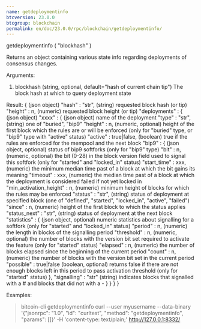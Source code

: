 ```yaml
---
name: getdeploymentinfo
btcversion: 23.0.0
btcgroup: blockchain
permalink: en/doc/23.0.0/rpc/blockchain/getdeploymentinfo/
---
```


getdeploymentinfo ( "blockhash" )

Returns an object containing various state info regarding deployments of consensus changes.

Arguments:
1. blockhash    (string, optional, default="hash of current chain tip") The block hash at which to query deployment state

Result:
{                                       (json object)
  "hash" : "str",                       (string) requested block hash (or tip)
  "height" : n,                         (numeric) requested block height (or tip)
  "deployments" : {                     (json object)
    "xxxx" : {                          (json object) name of the deployment
      "type" : "str",                   (string) one of "buried", "bip9"
      "height" : n,                     (numeric, optional) height of the first block which the rules are or will be enforced (only for "buried" type, or "bip9" type with "active" status)
      "active" : true|false,            (boolean) true if the rules are enforced for the mempool and the next block
      "bip9" : {                        (json object, optional) status of bip9 softforks (only for "bip9" type)
        "bit" : n,                      (numeric, optional) the bit (0-28) in the block version field used to signal this softfork (only for "started" and "locked_in" status)
        "start_time" : xxx,             (numeric) the minimum median time past of a block at which the bit gains its meaning
        "timeout" : xxx,                (numeric) the median time past of a block at which the deployment is considered failed if not yet locked in
        "min_activation_height" : n,    (numeric) minimum height of blocks for which the rules may be enforced
        "status" : "str",               (string) status of deployment at specified block (one of "defined", "started", "locked_in", "active", "failed")
        "since" : n,                    (numeric) height of the first block to which the status applies
        "status_next" : "str",          (string) status of deployment at the next block
        "statistics" : {                (json object, optional) numeric statistics about signalling for a softfork (only for "started" and "locked_in" status)
          "period" : n,                 (numeric) the length in blocks of the signalling period
          "threshold" : n,              (numeric, optional) the number of blocks with the version bit set required to activate the feature (only for "started" status)
          "elapsed" : n,                (numeric) the number of blocks elapsed since the beginning of the current period
          "count" : n,                  (numeric) the number of blocks with the version bit set in the current period
          "possible" : true|false       (boolean, optional) returns false if there are not enough blocks left in this period to pass activation threshold (only for "started" status)
        },
        "signalling" : "str"            (string) indicates blocks that signalled with a # and blocks that did not with a -
      }
    }
  }
}

Examples:
> bitcoin-cli getdeploymentinfo 
> curl --user myusername --data-binary '{"jsonrpc": "1.0", "id": "curltest", "method": "getdeploymentinfo", "params": []}' -H 'content-type: text/plain;' http://127.0.0.1:8332/


